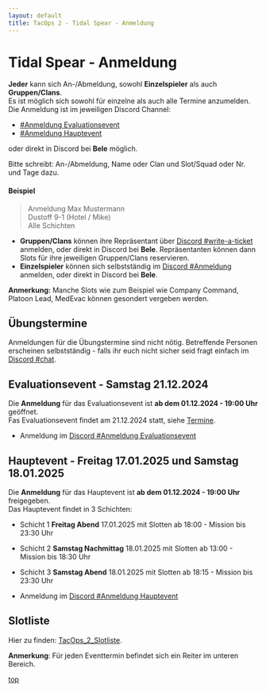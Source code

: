 ```yaml
---
layout: default
title: TacOps 2 - Tidal Spear - Anmeldung
---
```


# Tidal Spear - Anmeldung

**Jeder** kann sich An-/Abmeldung, sowohl **Einzelspieler** als auch **Gruppen/Clans**.  
Es ist möglich sich sowohl für einzelne als auch alle Termine anzumelden.  
Die Anmeldung ist im jeweiligen Discord Channel:
* [ #Anmeldung Evaluationsevent](https://discord.com/channels/1230998538926952578/1295007787197272164)
* [ #Anmeldung Hauptevent](https://discord.com/channels/1230998538926952578/1295014852829380660)

oder direkt in Discord bei **Bele** möglich.  

Bitte schreibt: An-/Abmeldung, Name oder Clan und Slot/Squad oder Nr. und Tage dazu.
#### Beispiel

> Anmeldung Max Mustermann  
> Dustoff 9-1 (Hotel / Mike)  
> Alle Schichten  

* **Gruppen/Clans** können ihre Repräsentant über [Discord #write-a-ticket]() anmelden, oder direkt in Discord bei **Bele**. Repräsentanten können dann Slots für ihre jeweiligen Gruppen/Clans reservieren.
* **Einzelspieler** können sich selbstständig im [Discord #Anmeldung]() anmelden, oder direkt in Discord bei **Bele**.

**Anmerkung:** Manche Slots wie zum Beispiel wie Company Command, Platoon Lead, MedEvac können gesondert vergeben werden.

## Übungstermine

Anmeldungen für die Übungstermine sind nicht nötig.
Betreffende Personen erscheinen selbstständig - falls ihr euch nicht sicher seid fragt einfach im [Discord #chat](https://discord.com/channels/1230998538926952578/1230998539388190792).

## Evaluationsevent - Samstag 21.12.2024
Die **Anmeldung** für das Evaluationsevent ist **ab dem 01.12.2024 - 19:00 Uhr** geöffnet.  
Fas Evaluationsevent findet am 21.12.2024 statt, siehe [Termine](./schedule.html).  
* Anmeldung im [Discord #Anmeldung Evaluationsevent](https://discord.com/channels/1230998538926952578/1295007787197272164)

## Hauptevent - Freitag 17.01.2025 und Samstag 18.01.2025

Die **Anmeldung** für das Hauptevent ist **ab dem 01.12.2024 - 19:00 Uhr** freigegeben.  
Das Hauptevent findet in 3 Schichten:  
* Schicht 1 **Freitag Abend** 17.01.2025 mit Slotten ab 18:00 - Mission bis 23:30 Uhr  
* Schicht 2 **Samstag Nachmittag** 18.01.2025 mit Slotten ab 13:00 - Mission bis 18:30 Uhr  
* Schicht 3 **Samstag Abend** 18.01.2025 mit Slotten ab 18:15 - Mission bis 23:30 Uhr  

* Anmeldung im [Discord #Anmeldung Hauptevent](https://discord.com/channels/1230998538926952578/1295014852829380660)

## Slotliste

Hier zu finden: [TacOps\_2\_Slotliste](https://docs.google.com/spreadsheets/d/1I4mrZ7sKjQIGIvC3hMNXciAyX7yUP5k_xm6aDk8pnM0/edit?usp=sharing).   

**Anmerkung**: Für jeden Eventtermin befindet sich ein Reiter im unteren Bereich.

[top](#top)
